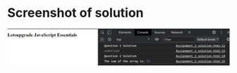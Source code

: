 # Screenshot of solution

<img src="https://github.com/kishanrajput23/LetsUpgrade-JavaScript-Essential/blob/main/Day3/Day%203%20Assignments/Day3.png" alt="">
